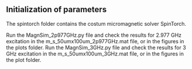 ## Initialization of parameters
The spintorch folder contains the costum micromagnetic solver SpinTorch.

Run the MagnSim_2p977GHz.py file and check the results for 2.977 GHz excitation in the m_s_50umx100um_2p977GHz.mat file, or in the figures in the plots folder.
Run the MagnSim_3GHz.py file and check the results for 3 GHz excitation in the m_s_50umx100um_3GHz.mat file, or in the figures in the plot folder.
